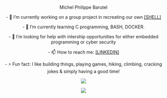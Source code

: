 <p align="center">
Michel Philippe Barutel
</p>

<p align="center">
- 🔭 I’m currently working on a group project in recreating our own <a href="https://github.com/mike-ninja/21sh" target="_top">[SHELL]</a>
</p>
<p align="center">
- 🌱 I’m currently learning C programming, BASH, DOCKER.
</p>
<p align="center">
- 🤔 I’m looking for help with intership opportunities for either embedded programming or cyber security
</p>
<p align="center">
- 📫 How to reach me: <a href="https://www.linkedin.com/in/michelphilippebarutel/" target="_top">[LINKEDIN]</a>
</p>
<p align="center">
- ⚡ Fun fact: I like building things, playing games, hiking, climbing, cracking jokes & simply having a good time!
</p>


<p align="center">
  <img src="https://github-readme-stats.vercel.app/api?username=mike-ninja&theme=highcontrast&show_icons=true&count_private=true"
</p>
<p align="center">
  <img src="https://github-readme-stats.vercel.app/api/top-langs/?username=mike-ninja"
</p>
